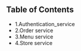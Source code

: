 ## Table of Contents

- 1.Authentication_service
- 2.Order service
- 3.Menu service
- 4.Store service


